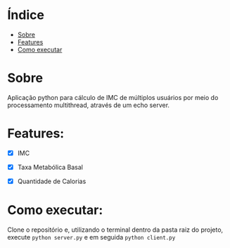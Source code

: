 # Índice

- [Sobre](#sobre)
- [Features](#features)
- [Como executar](#como-executar)



# Sobre

Aplicação python para cálculo de IMC de múltiplos usuários por meio do processamento multithread, através de um echo server.



# Features:

- [x] IMC
- [x] Taxa Metabólica Basal
- [x] Quantidade de Calorias



# Como executar: 

Clone o repositório e, utilizando o terminal dentro da pasta raiz do projeto, execute `python server.py` e em seguida `python client.py` 